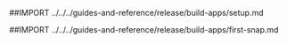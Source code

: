 ##IMPORT ../../../guides-and-reference/release/build-apps/setup.md

##IMPORT ../../../guides-and-reference/release/build-apps/first-snap.md
